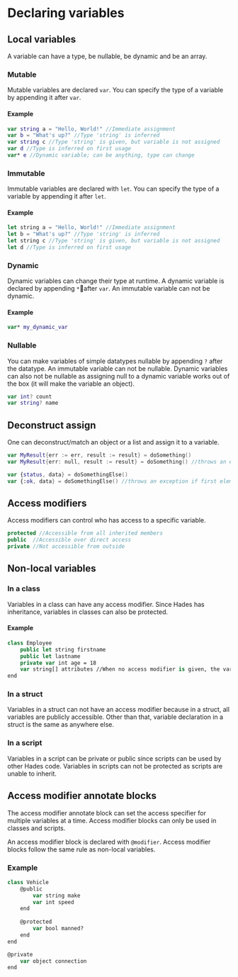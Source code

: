 # Declaring variables

## Local variables

A variable can have a type, be nullable, be dynamic and be an array.

### Mutable

Mutable variables are declared `var`. You can specify the type of a variable by appending it after `var`.

#### Example

```kotlin
var string a = "Hello, World!" //Immediate assignment
var b = "What's up?" //Type 'string' is inferred
var string c //Type 'string' is given, but variable is not assigned
var d //Type is inferred on first usage
var* e //Dynamic variable; can be anything, type can change
```

### Immutable 

Immutable variables are declared with `let`. You can specify the type of a variable by appending it after `let`.

#### Example

```javascript
let string a = "Hello, World!" //Immediate assignment
let b = "What's up?" //Type 'string' is inferred
let string c //Type 'string' is given, but variable is not assigned
let d //Type is inferred on first usage
```

### Dynamic

Dynamic variables can change their type at runtime. A dynamic variable is declared by appending `*`after `var`. An immutable variable can not be dynamic. 

#### Example

```swift
var* my_dynamic_var
```

### Nullable

You can make variables of simple datatypes nullable by appending `?` after the datatype. An immutable variable can not be nullable. Dynamic variables can also not be nullable as assigning null to a dynamic variable works out of the box \(it will make the variable an object\).

```swift
var int? count
var string? name
```

## Deconstruct assign 

One can deconstruct/match an object or a list and assign it to a variable.

```swift
var MyResult{err := err, result := result} = doSomething()
var MyResult{err: null, result := result} = doSomething() //throws an exception if err is not null

var {status, data} = doSomethingElse()
var {:ok, data} = doSomethingElse() //throws an exception if first element of list is not :ok
```

## Access modifiers

Access modifiers can control who has access to a specific variable.

```csharp
protected //Accessible from all inherited members
public  //Accessible over direct access
private //Not accessible from outside
```

## Non-local variables

### In a class

Variables in a class can have any access modifier. Since Hades has inheritance, variables in classes can also be protected.

#### Example

```swift
class Employee
    public let string firstname
    public let lastname
    private var int age = 18
    var string[] attributes //When no access modifier is given, the variable will have private access
end
```

### In a struct

Variables in a struct can not have an access modifier because in a struct, all variables are publicly accessible. Other than that, variable declaration in a struct is the same as anywhere else.

### In a script

Variables in a script can be private or public since scripts can be used by other Hades code. Variables in scripts can not be protected as scripts are unable to inherit.

## Access modifier annotate blocks

The access modifier annotate block can set the access specifier for multiple variables at a time. Access modifier blocks can only be used in classes and scripts.

An access modifier block is declared with `@modifier`. Access modifier blocks follow the same rule as non-local variables.

### Example

```swift
class Vehicle
    @public
        var string make
        var int speed
    end
    
    @protected
        var bool manned?
    end
end

@private
    var object connection
end
```

